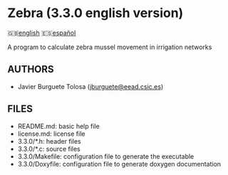 Zebra (3.3.0 english version)
=============================

:uk:[english](README.md) :es:[español](README.es.md)

A program to calculate zebra mussel movement in irrigation networks

AUTHORS
-------

* Javier Burguete Tolosa (jburguete@eead.csic.es)

FILES
-----

* README.md: basic help file
* license.md: license file
* 3.3.0/\*.h: header files
* 3.3.0/\*.c: source files
* 3.3.0/Makefile: configuration file to generate the executable
* 3.3.0/Doxyfile: configuration file to generate doxygen documentation
